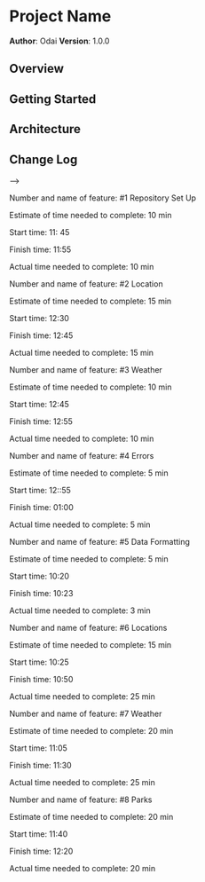 # Project Name

**Author**: Odai
**Version**: 1.0.0

## Overview
<!-- Provide a high level overview of what this application is and why you are building it, beyond the fact that it's an assignment for this class. (i.e. What's your problem domain?) -->

## Getting Started
<!-- What are the steps that a user must take in order to build this app on their own machine and get it running? -->

## Architecture
<!-- Provide a detailed description of the application design. What technologies (languages, libraries, etc) you're using, and any other relevant design information. -->

## Change Log
<!-- Use this area to document the iterative changes made to your application as each feature is successfully implemented. Use time stamps. Here's an examples:

01-01-2001 4:59pm - Application now has a fully-functional express server, with a GET route for the location resource.

## Credits and Collaborations
<!-- Give credit (and a link) to other people or resources that helped you build this application. -->
-->

Number and name of feature: #1 Repository Set Up

Estimate of time needed to complete: 10 min

Start time: 11: 45

Finish time: 11:55

Actual time needed to complete: 10 min



Number and name of feature: #2 Location

Estimate of time needed to complete: 15 min

Start time: 12:30

Finish time: 12:45

Actual time needed to complete: 15 min



Number and name of feature: #3 Weather

Estimate of time needed to complete: 10 min

Start time: 12:45

Finish time: 12:55

Actual time needed to complete: 10 min




Number and name of feature: #4 Errors

Estimate of time needed to complete: 5 min

Start time: 12::55

Finish time: 01:00

Actual time needed to complete: 5 min


Number and name of feature: #5 Data Formatting

Estimate of time needed to complete: 5 min

Start time: 10:20

Finish time: 10:23

Actual time needed to complete: 3 min

Number and name of feature: #6 Locations

Estimate of time needed to complete: 15 min

Start time: 10:25

Finish time: 10:50

Actual time needed to complete: 25 min

Number and name of feature: #7 Weather

Estimate of time needed to complete: 20 min

Start time: 11:05

Finish time: 11:30

Actual time needed to complete: 25 min

Number and name of feature: #8 Parks

Estimate of time needed to complete: 20 min

Start time: 11:40

Finish time: 12:20

Actual time needed to complete: 20 min
